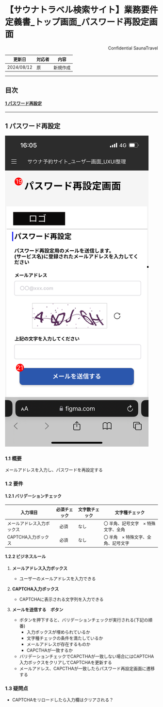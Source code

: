 # 【サウナトラベル検索サイト】業務要件定義書\_トップ画面\_パスワード再設定画面

<div style="text-align: right;">
Confidential SaunaTravel
</div>

|更新日|対応者|内容|
|-|-|-|
| 2024/08/12 | 原 | 新規作成 |

***

## 目次
#### [1 パスワード再設定](#anchor1)

***


<a id="anchor1"></a>

## 1 パスワード再設定
![alt text](../image/password_resetting.png)


### 1.1 概要

メールアドレスを入力し、パスワードを再設定する

### 1.2 要件

#### 1.2.1 バリデーションチェック

| 入力項目 | 必須チェック                   | 文字数チェック   | 文字種チェック|
| ------ | ------------------------------ | --------------- | ------- |
| メールアドレス入力ボックス  | 　必須   |    なし   | 〇 半角、記号文字　× 特殊文字、全角 |
| CAPTCHA入力ボックス  | 　必須   |    なし   | 〇 半角　× 特殊文字、全角、記号文字 |


#### 1.2.2 ビジネスルール

1. **メールアドレス入力ボックス**
   - ユーザーのメールアドレスを入力できる
   
2. **CAPTCHA入力ボックス**
   - CAPTCHAに表示される文字列を入力できる

3. **メールを送信する　ボタン**
   - ボタンを押下すると、バリデーションチェックが実行される(下記の順番)
      -  入力ボックスが埋められているか
      - 文字種チェックの条件を満たしているか
      -  メールアドレスが存在するものか
      -  CAPCTHAが一致するか
    - バリデーションチェックでCAPCTHAが一致しない場合にはCAPTCHA入力ボックスをクリアしてCAPTCHAを更新する
   -  メールアドレス、CAPCTHAが一致したらパスワード再設定画面に遷移する 

### 1.3 疑問点

<a id="anchor2"></a>

- CAPTCHAをリロードしたら入力欄はクリアされる？